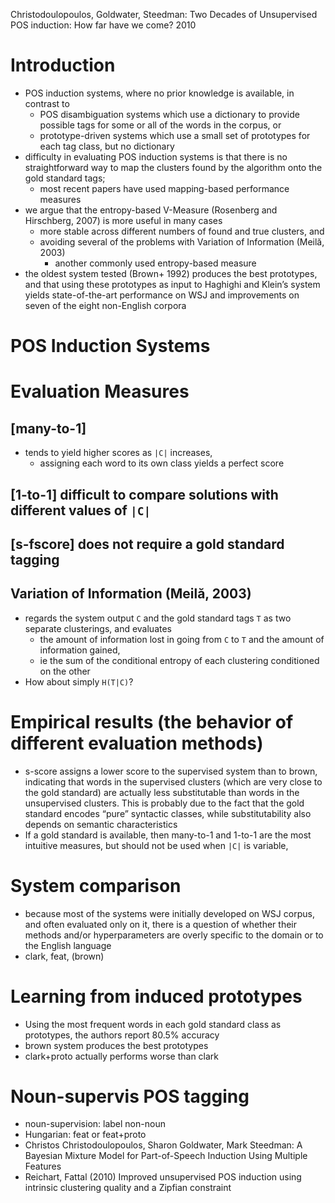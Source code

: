 Christodoulopoulos, Goldwater, Steedman:
Two Decades of Unsupervised POS induction: How far have we come?
2010

# Introduction

* POS induction systems, where no prior knowledge is available, in contrast to
  * POS disambiguation systems which use a dictionary to provide possible tags
    for some or all of the words in the corpus, or
  * prototype-driven systems which use a small set of prototypes for each tag
    class, but no dictionary
* difficulty in evaluating POS induction systems is that there is
  no straightforward way to map the clusters found by the algorithm
  onto the gold standard tags;
  * most recent papers have used mapping-based performance measures
* we argue that the entropy-based V-Measure (Rosenberg and Hirschberg, 2007)
    is more useful in many cases
  * more stable across different numbers of found and true clusters, and
  * avoiding several of the problems with Variation of Information (Meilă, 2003)
    * another commonly used entropy-based measure
* the oldest system tested (Brown+ 1992) produces the best prototypes,
  and that using these prototypes as input to Haghighi and Klein’s system
  yields state-of-the-art performance on WSJ and improvements on seven of the
  eight non-English corpora

# POS Induction Systems

# Evaluation Measures

## [many-to-1]

* tends to yield higher scores as `|C|` increases,
  * assigning each word to its own class yields a perfect score

## [1-to-1] difficult to compare solutions with different values of `|C|`

## [s-fscore] does not require a gold standard tagging

## Variation of Information (Meilă, 2003)

* regards the system output `C` and the gold standard tags `T` as two separate
  clusterings, and evaluates
  * the amount of information lost in going from `C` to `T`
    and the amount of information gained,
  * ie the sum of the conditional entropy of each clustering
    conditioned on the other
* How about simply `H(T|C)`?

# Empirical results (the behavior of different evaluation methods)

* s-score assigns a lower score to the supervised system than to brown,
  indicating that words in the supervised clusters (which are very close to the
  gold standard) are actually less substitutable than words in the unsupervised
  clusters. This is probably due to the fact that the gold standard encodes
  “pure” syntactic classes, while substitutability also depends on semantic
  characteristics
* If a gold standard is available, then many-to-1 and 1-to-1 are the most
  intuitive measures, but should not be used when `|C|` is variable,

# System comparison

* because most of the systems were initially developed on WSJ corpus, and often
  evaluated only on it, there is a question of whether their methods and/or
  hyperparameters are overly specific to the domain or to the English language
* clark, feat, (brown)

# Learning from induced prototypes

* Using the most frequent words in each gold standard class as prototypes, the
  authors report 80.5% accuracy
* brown system produces the best prototypes
* clark+proto actually performs worse than clark

# Noun-supervis POS tagging

* noun-supervision: label non-noun
* Hungarian: feat or feat+proto
* Christos Christodoulopoulos, Sharon Goldwater, Mark Steedman:
  A Bayesian Mixture Model for Part-of-Speech Induction Using Multiple Features
* Reichart, Fattal (2010)
  Improved unsupervised POS induction
  using intrinsic clustering quality and a Zipfian constraint
